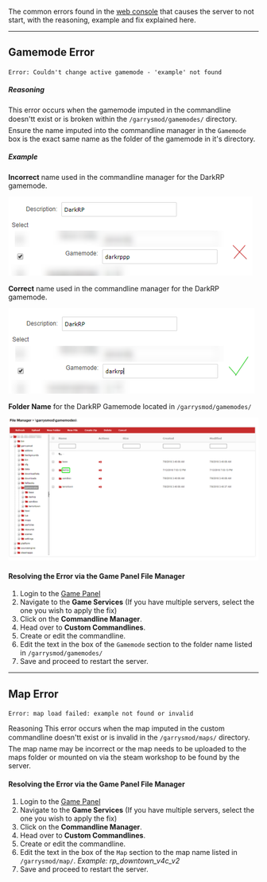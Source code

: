 The common errors found in the [web console](https://help.hexanenetworks.com/game-servers/general/web-console-explained) that causes the server to not start, with the reasoning, example and fix explained here.

----

## Gamemode Error
`Error: Couldn't change active gamemode - 'example' not found`

##### Reasoning
This error occurs when the gamemode imputed in the commandline doesn'tt exist or is broken within the `/garrysmod/gamemodes/` directory. Ensure the name imputed into the commandline manager in the `Gamemode` box is the exact same name as the folder of the gamemode in it's directory. 

##### Example

**Incorrect** name used in the commandline manager for the DarkRP gamemode. 

![Gamemode Error Example Image Incorrect](https://github.com/HexaneNetworks/help-assets/blob/38ed262d4f2a8ab9b00a76a7235a2f7ac9c72601/assets/png/gamemode-error-commandline-wrong.png?raw=true)

**Correct** name used in the commandline manager for the DarkRP gamemode. 

![Gamemode Error Example Image Correct](https://github.com/HexaneNetworks/help-assets/blob/38ed262d4f2a8ab9b00a76a7235a2f7ac9c72601/assets/png/gamemode-error-commandline-correct.png?raw=true)

**Folder Name** for the DarkRP Gamemode located in `/garrysmod/gamemodes/`

![Gamemode Error Example Image File Directory](https://github.com/HexaneNetworks/help-assets/blob/38ed262d4f2a8ab9b00a76a7235a2f7ac9c72601/assets/png/gamemode-error-filemanager-foldername.png?raw=true)



#### Resolving the Error via the Game Panel File Manager

1. Login to the [Game Panel](https://gamepanel.hexanenetworks.com)
2. Navigate to the **Game Services**
	(If you have multiple servers, select the one you wish to apply the fix)
3. Click on the **Commandline Manager**.
4. Head over to **Custom Commandlines**.
5. Create or edit the commandline.
6. Edit the text in the box of the ``Gamemode`` section to the folder name listed in `/garrysmod/gamemodes/`
7. Save and proceed to restart the server.

----
## Map Error
`Error: map load failed: example not found or invalid`

Reasoning
This error occurs when the map imputed in the custom commandline doesn'tt exist or is invalid in the `/garrysmod/maps/` directory. The map name may be incorrect or the map needs to be uploaded to the maps folder or mounted on via the steam workshop to be found by the server.

#### Resolving the Error via the Game Panel File Manager

1. Login to the [Game Panel](https://gamepanel.hexanenetworks.com)
2. Navigate to the **Game Services**
	(If you have multiple servers, select the one you wish to apply the fix)
3. Click on the **Commandline Manager**.
4. Head over to **Custom Commandlines**.
5. Create or edit the commandline.
6. Edit the text in the box of the ``Map`` section to the map name listed in `/garrysmod/map/`. *Example: rp_downtown_v4c_v2*
7. Save and proceed to restart the server.